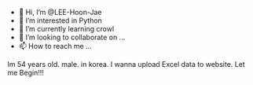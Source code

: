 - 👋 Hi, I’m @LEE-Hoon-Jae
- 👀 I’m interested in Python
- 🌱 I’m currently learning crowl
- 💞️ I’m looking to collaborate on ...
- 📫 How to reach me ...

<!---
LEE-Hoon-Jae/LEE-Hoon-Jae is a ✨ special ✨ repository because its `README.md` (this file) appears on your GitHub profile.
You can click the Preview link to take a look at your changes.
--->
Im 54 years old. male. in korea.
I wanna upload Excel data to website.
Let me Begin!!!
